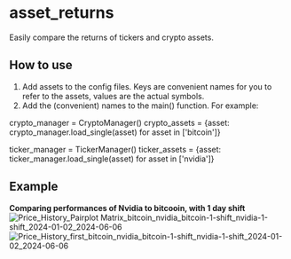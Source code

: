 # asset_returns
Easily compare the returns of tickers and crypto assets.


## How to use
1. Add assets to the config files. Keys are convenient names for you to refer to the assets, values are the actual symbols.
2. Add the (convenient) names to the main() function. For example:

  crypto_manager = CryptoManager()
  crypto_assets = {asset: crypto_manager.load_single(asset) for asset in ['bitcoin']}
  
  ticker_manager = TickerManager()
  ticker_assets = {asset: ticker_manager.load_single(asset) for asset in ['nvidia']}

## Example
**Comparing performances of Nvidia to bitcooin, with 1 day shift**
![Price_History_Pairplot Matrix_bitcoin_nvidia_bitcoin-1-shift_nvidia-1-shift_2024-01-02_2024-06-06](https://github.com/paffon/asset_returns/assets/45170837/7dc9ee4c-b6dd-4ae3-8e6a-5dd9baf67b36)
![Price_History_first_bitcoin_nvidia_bitcoin-1-shift_nvidia-1-shift_2024-01-02_2024-06-06](https://github.com/paffon/asset_returns/assets/45170837/e14f34a2-95db-40a8-8468-fd6468278f47)
